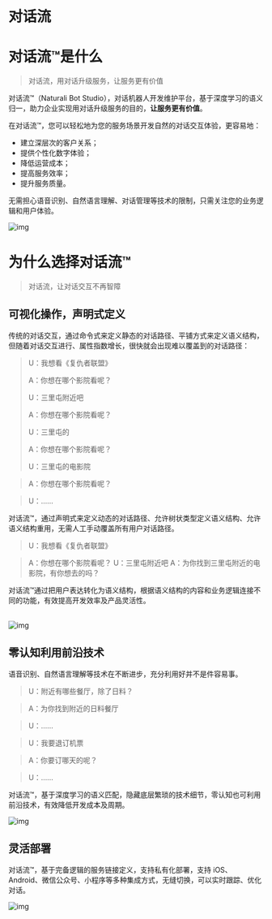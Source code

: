 # 对话流

<a name="czYNC"></a>
# 对话流™️是什么

> 对话流，用对话升级服务，让服务更有价值


对话流™️（Naturali Bot Studio），对话机器人开发维护平台，基于深度学习的语义归一，助力企业实现用对话升级服务的目的，**让服务更有价值**。

在对话流™️，您可以轻松地为您的服务场景开发自然的对话交互体验，更容易地：

  - 建立深层次的客户关系；
  - 提供个性化数字体验；
  - 降低运营成本；
  - 提高服务效率；
  - 提升服务质量。

无需担心语音识别、自然语言理解、对话管理等技术的限制，只需关注您的业务逻辑和用户体验。

![img](../对话流1.png)


<a name="39Kms"></a>
# 为什么选择对话流™️

> 对话流，让对话交互不再智障


<a name="ihm9F"></a>
## 可视化操作，声明式定义

传统的对话交互，通过命令式来定义静态的对话路径、平铺方式来定义语义结构，但随着对话交互进行、属性指数增长，很快就会出现难以覆盖到的对话路径：<br />

> U：我想看《复仇者联盟》
>
> A：你想在哪个影院看呢？
>
> U：三里屯附近吧
>
> A：你想在哪个影院看呢？
>
> U：三里屯的
>
> A：你想在哪个影院看呢？
>
> U：三里屯的电影院

> A：你想在哪个影院看呢？

> U：……


对话流™️，通过声明式来定义动态的对话路径、允许树状类型定义语义结构、允许语义结构重用，无需人工手动覆盖所有用户对话路径。

> U：我想看《复仇者联盟》

> A：你想在哪个影院看呢？
> U：三里屯附近吧
> A：为你找到三里屯附近的电影院，有你想去的吗？

对话流™️通过把用户表达转化为语义结构，根据语义结构的内容和业务逻辑连接不同的功能，有效提高开发效率及产品灵活性。<br />
<br />

![img](../对话流2.png)


<a name="Bi2Mi"></a>
## 零认知利用前沿技术

语音识别、自然语言理解等技术在不断进步，充分利用好并不是件容易事。

> U：附近有哪些餐厅，除了日料？

> A：为你找到附近的日料餐厅

> U：……


> U：我要退订机票

> A：你要订哪天的呢？

> U：……


对话流™️，基于深度学习的语义匹配，隐藏底层繁琐的技术细节，零认知也可利用前沿技术，有效降低开发成本及周期。

![img](../对话流3.jpg)


<a name="kUOqC"></a>
## 灵活部署

对话流™️，基于完备逻辑的服务链接定义，支持私有化部署，支持 iOS、Android、微信公众号、小程序等多种集成方式，无缝切换，可以实时跟踪、优化对话。


![img](../对话流4.jpg)


